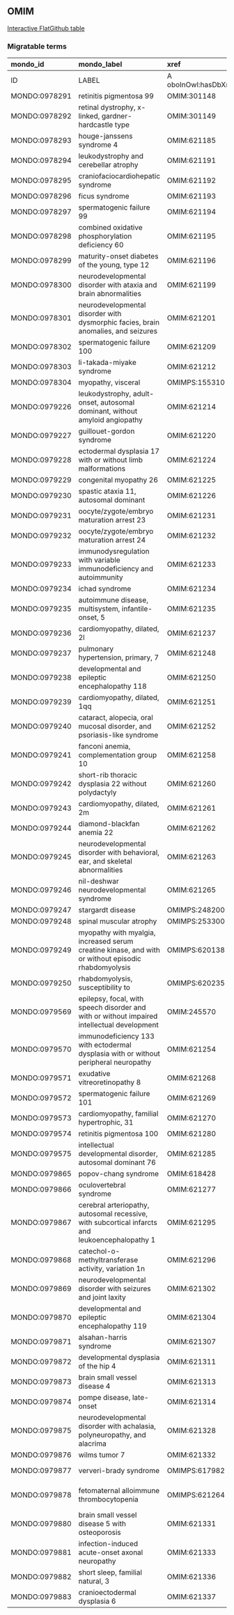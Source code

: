 ## OMIM
[Interactive FlatGithub table](https://flatgithub.com/monarch-initiative/mondo-ingest?filename=src/ontology/slurp/omim.tsv)

### Migratable terms
| mondo_id      | mondo_label                                                                                         | xref                 | xref_source                | original_label                                                                                      | definition    | parents       |
|:--------------|:----------------------------------------------------------------------------------------------------|:---------------------|:---------------------------|:----------------------------------------------------------------------------------------------------|:--------------|:--------------|
| ID            | LABEL                                                                                               | A oboInOwl:hasDbXref | >A oboInOwl:source SPLIT=| |                                                                                                     | A IAO:0000115 | SC %          |
| MONDO:0978291 | retinitis pigmentosa 99                                                                             | OMIM:301148          | MONDO:equivalentTo         | retinitis pigmentosa 99                                                                             |               | MONDO:0019200 |
| MONDO:0978292 | retinal dystrophy, x-linked, gardner-hardcastle type                                                | OMIM:301149          | MONDO:equivalentTo         | retinal dystrophy, x-linked, gardner-hardcastle type                                                |               |               |
| MONDO:0978293 | houge-janssens syndrome 4                                                                           | OMIM:621185          | MONDO:equivalentTo         | houge-janssens syndrome 4                                                                           |               | MONDO:0957553 |
| MONDO:0978294 | leukodystrophy and cerebellar atrophy                                                               | OMIM:621191          | MONDO:equivalentTo         | leukodystrophy and cerebellar atrophy                                                               |               |               |
| MONDO:0978295 | craniofaciocardiohepatic syndrome                                                                   | OMIM:621192          | MONDO:equivalentTo         | craniofaciocardiohepatic syndrome                                                                   |               |               |
| MONDO:0978296 | ficus syndrome                                                                                      | OMIM:621193          | MONDO:equivalentTo         | FICUS syndrome                                                                                      |               |               |
| MONDO:0978297 | spermatogenic failure 99                                                                            | OMIM:621194          | MONDO:equivalentTo         | spermatogenic failure 99                                                                            |               | MONDO:0004983 |
| MONDO:0978298 | combined oxidative phosphorylation deficiency 60                                                    | OMIM:621195          | MONDO:equivalentTo         | combined oxidative phosphorylation deficiency 60                                                    |               | MONDO:0000732 |
| MONDO:0978299 | maturity-onset diabetes of the young, type 12                                                       | OMIM:621196          | MONDO:equivalentTo         | maturity-onset diabetes of the young, type 12                                                       |               | MONDO:0018911 |
| MONDO:0978300 | neurodevelopmental disorder with ataxia and brain abnormalities                                     | OMIM:621199          | MONDO:equivalentTo         | neurodevelopmental disorder with ataxia and brain abnormalities                                     |               |               |
| MONDO:0978301 | neurodevelopmental disorder with dysmorphic facies, brain anomalies, and seizures                   | OMIM:621201          | MONDO:equivalentTo         | neurodevelopmental disorder with dysmorphic facies, brain anomalies, and seizures                   |               |               |
| MONDO:0978302 | spermatogenic failure 100                                                                           | OMIM:621209          | MONDO:equivalentTo         | spermatogenic failure 100                                                                           |               | MONDO:0004983 |
| MONDO:0978303 | li-takada-miyake syndrome                                                                           | OMIM:621212          | MONDO:equivalentTo         | li-takada-miyake syndrome                                                                           |               |               |
| MONDO:0978304 | myopathy, visceral                                                                                  | OMIMPS:155310        | MONDO:equivalentTo         | Myopathy, visceral                                                                                  |               |               |
| MONDO:0979226 | leukodystrophy, adult-onset, autosomal dominant, without amyloid angiopathy                         | OMIM:621214          | MONDO:equivalentTo         | leukodystrophy, adult-onset, autosomal dominant, without amyloid angiopathy                         |               |               |
| MONDO:0979227 | guillouet-gordon syndrome                                                                           | OMIM:621220          | MONDO:equivalentTo         | guillouet-gordon syndrome                                                                           |               |               |
| MONDO:0979228 | ectodermal dysplasia 17 with or without limb malformations                                          | OMIM:621224          | MONDO:equivalentTo         | ectodermal dysplasia 17 with or without limb malformations                                          |               |               |
| MONDO:0979229 | congenital myopathy 26                                                                              | OMIM:621225          | MONDO:equivalentTo         | congenital myopathy 26                                                                              |               | MONDO:0019952 |
| MONDO:0979230 | spastic ataxia 11, autosomal dominant                                                               | OMIM:621226          | MONDO:equivalentTo         | spastic ataxia 11, autosomal dominant                                                               |               | MONDO:0017845 |
| MONDO:0979231 | oocyte/zygote/embryo maturation arrest 23                                                           | OMIM:621231          | MONDO:equivalentTo         | oocyte/zygote/embryo maturation arrest 23                                                           |               | MONDO:0014769 |
| MONDO:0979232 | oocyte/zygote/embryo maturation arrest 24                                                           | OMIM:621232          | MONDO:equivalentTo         | oocyte/zygote/embryo maturation arrest 24                                                           |               | MONDO:0014769 |
| MONDO:0979233 | immunodysregulation with variable immunodeficiency and autoimmunity                                 | OMIM:621233          | MONDO:equivalentTo         | immunodysregulation with variable immunodeficiency and autoimmunity                                 |               |               |
| MONDO:0979234 | ichad syndrome                                                                                      | OMIM:621234          | MONDO:equivalentTo         | ICHAD syndrome                                                                                      |               |               |
| MONDO:0979235 | autoimmune disease, multisystem, infantile-onset, 5                                                 | OMIM:621235          | MONDO:equivalentTo         | autoimmune disease, multisystem, infantile-onset, 5                                                 |               | MONDO:0000213 |
| MONDO:0979236 | cardiomyopathy, dilated, 2l                                                                         | OMIM:621237          | MONDO:equivalentTo         | cardiomyopathy, dilated, 2l                                                                         |               | MONDO:0016333 |
| MONDO:0979237 | pulmonary hypertension, primary, 7                                                                  | OMIM:621248          | MONDO:equivalentTo         | pulmonary hypertension, primary, 7                                                                  |               |               |
| MONDO:0979238 | developmental and epileptic encephalopathy 118                                                      | OMIM:621250          | MONDO:equivalentTo         | developmental and epileptic encephalopathy 118                                                      |               | MONDO:0100062 |
| MONDO:0979239 | cardiomyopathy, dilated, 1qq                                                                        | OMIM:621251          | MONDO:equivalentTo         | cardiomyopathy, dilated, 1qq                                                                        |               |               |
| MONDO:0979240 | cataract, alopecia, oral mucosal disorder, and psoriasis-like syndrome                              | OMIM:621252          | MONDO:equivalentTo         | cataract, alopecia, oral mucosal disorder, and psoriasis-like syndrome                              |               |               |
| MONDO:0979241 | fanconi anemia, complementation group 10                                                            | OMIM:621258          | MONDO:equivalentTo         | fanconi anemia, complementation group 10                                                            |               | MONDO:0019391 |
| MONDO:0979242 | short-rib thoracic dysplasia 22 without polydactyly                                                 | OMIM:621260          | MONDO:equivalentTo         | short-rib thoracic dysplasia 22 without polydactyly                                                 |               | MONDO:0018770 |
| MONDO:0979243 | cardiomyopathy, dilated, 2m                                                                         | OMIM:621261          | MONDO:equivalentTo         | cardiomyopathy, dilated, 2m                                                                         |               |               |
| MONDO:0979244 | diamond-blackfan anemia 22                                                                          | OMIM:621262          | MONDO:equivalentTo         | diamond-blackfan anemia 22                                                                          |               | MONDO:0015253 |
| MONDO:0979245 | neurodevelopmental disorder with behavioral, ear, and skeletal abnormalities                        | OMIM:621263          | MONDO:equivalentTo         | neurodevelopmental disorder with behavioral, ear, and skeletal abnormalities                        |               |               |
| MONDO:0979246 | nil-deshwar neurodevelopmental syndrome                                                             | OMIM:621265          | MONDO:equivalentTo         | nil-deshwar neurodevelopmental syndrome                                                             |               |               |
| MONDO:0979247 | stargardt disease                                                                                   | OMIMPS:248200        | MONDO:equivalentTo         | Stargardt disease                                                                                   |               |               |
| MONDO:0979248 | spinal muscular atrophy                                                                             | OMIMPS:253300        | MONDO:equivalentTo         | Spinal muscular atrophy                                                                             |               |               |
| MONDO:0979249 | myopathy with myalgia, increased serum creatine kinase, and with or without episodic rhabdomyolysis | OMIMPS:620138        | MONDO:equivalentTo         | Myopathy with myalgia, increased serum creatine kinase, and with or without episodic rhabdomyolysis |               |               |
| MONDO:0979250 | rhabdomyolysis, susceptibility to                                                                   | OMIMPS:620235        | MONDO:equivalentTo         | Rhabdomyolysis, susceptibility to                                                                   |               |               |
| MONDO:0979569 | epilepsy, focal, with speech disorder and with or without impaired intellectual development         | OMIM:245570          | MONDO:equivalentTo         | epilepsy, focal, with speech disorder and with or without impaired intellectual development         |               |               |
| MONDO:0979570 | immunodeficiency 133 with ectodermal dysplasia with or without peripheral neuropathy                | OMIM:621254          | MONDO:equivalentTo         | immunodeficiency 133 with ectodermal dysplasia with or without peripheral neuropathy                |               | MONDO:0021094 |
| MONDO:0979571 | exudative vitreoretinopathy 8                                                                       | OMIM:621268          | MONDO:equivalentTo         | exudative vitreoretinopathy 8                                                                       |               | MONDO:0019516 |
| MONDO:0979572 | spermatogenic failure 101                                                                           | OMIM:621269          | MONDO:equivalentTo         | spermatogenic failure 101                                                                           |               | MONDO:0004983 |
| MONDO:0979573 | cardiomyopathy, familial hypertrophic, 31                                                           | OMIM:621270          | MONDO:equivalentTo         | cardiomyopathy, familial hypertrophic, 31                                                           |               | MONDO:0024573 |
| MONDO:0979574 | retinitis pigmentosa 100                                                                            | OMIM:621280          | MONDO:equivalentTo         | retinitis pigmentosa 100                                                                            |               | MONDO:0019200 |
| MONDO:0979575 | intellectual developmental disorder, autosomal dominant 76                                          | OMIM:621285          | MONDO:equivalentTo         | intellectual developmental disorder, autosomal dominant 76                                          |               | MONDO:0100172 |
| MONDO:0979865 | popov-chang syndrome                                                                                | OMIM:618428          | MONDO:equivalentTo         | popov-chang syndrome                                                                                |               |               |
| MONDO:0979866 | oculovertebral syndrome                                                                             | OMIM:621277          | MONDO:equivalentTo         | oculovertebral syndrome                                                                             |               |               |
| MONDO:0979867 | cerebral arteriopathy, autosomal recessive, with subcortical infarcts and leukoencephalopathy 1     | OMIM:621295          | MONDO:equivalentTo         | cerebral arteriopathy, autosomal recessive, with subcortical infarcts and leukoencephalopathy 1     |               | MONDO:0007432 |
| MONDO:0979868 | catechol-o-methyltransferase activity, variation 1n                                                 | OMIM:621296          | MONDO:equivalentTo         | catechol-o-methyltransferase activity, variation 1n                                                 |               |               |
| MONDO:0979869 | neurodevelopmental disorder with seizures and joint laxity                                          | OMIM:621302          | MONDO:equivalentTo         | neurodevelopmental disorder with seizures and joint laxity                                          |               |               |
| MONDO:0979870 | developmental and epileptic encephalopathy 119                                                      | OMIM:621304          | MONDO:equivalentTo         | developmental and epileptic encephalopathy 119                                                      |               | MONDO:0100062 |
| MONDO:0979871 | alsahan-harris syndrome                                                                             | OMIM:621307          | MONDO:equivalentTo         | alsahan-harris syndrome                                                                             |               |               |
| MONDO:0979872 | developmental dysplasia of the hip 4                                                                | OMIM:621311          | MONDO:equivalentTo         | developmental dysplasia of the hip 4                                                                |               | MONDO:0000158 |
| MONDO:0979873 | brain small vessel disease 4                                                                        | OMIM:621313          | MONDO:equivalentTo         | brain small vessel disease 4                                                                        |               | MONDO:0020496 |
| MONDO:0979874 | pompe disease, late-onset                                                                           | OMIM:621314          | MONDO:equivalentTo         | pompe disease, late-onset                                                                           |               |               |
| MONDO:0979875 | neurodevelopmental disorder with achalasia, polyneuropathy, and alacrima                            | OMIM:621328          | MONDO:equivalentTo         | neurodevelopmental disorder with achalasia, polyneuropathy, and alacrima                            |               |               |
| MONDO:0979876 | wilms tumor 7                                                                                       | OMIM:621332          | MONDO:equivalentTo         | wilms tumor 7                                                                                       |               | MONDO:0003321 |
| MONDO:0979877 | ververi-brady syndrome                                                                              | OMIMPS:617982        | MONDO:equivalentTo         | Ververi-Brady syndrome                                                                              |               |               |
| MONDO:0979878 | fetomaternal alloimmune thrombocytopenia                                                            | OMIMPS:621264        | MONDO:equivalentTo         | Fetomaternal alloimmune thrombocytopenia                                                            |               |               |
| MONDO:0979880 | brain small vessel disease 5 with osteoporosis                                                      | OMIM:621331          | MONDO:equivalentTo         | brain small vessel disease 5 with osteoporosis                                                      |               | MONDO:0020496 |
| MONDO:0979881 | infection-induced acute-onset axonal neuropathy                                                     | OMIM:621333          | MONDO:equivalentTo         | infection-induced acute-onset axonal neuropathy                                                     |               |               |
| MONDO:0979882 | short sleep, familial natural, 3                                                                    | OMIM:621336          | MONDO:equivalentTo         | short sleep, familial natural, 3                                                                    |               | MONDO:0044278 |
| MONDO:0979883 | cranioectodermal dysplasia 6                                                                        | OMIM:621337          | MONDO:equivalentTo         | cranioectodermal dysplasia 6                                                                        |               | MONDO:0009032 |
